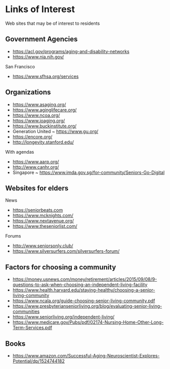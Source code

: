 # Links of Interest

Web sites that may be of interest to residents


## Government Agencies

* https://acl.gov/programs/aging-and-disability-networks
* https://www.nia.nih.gov/

San Francisco

* https://www.sfhsa.org/services


## Organizations

* https://www.asaging.org/
* https://www.aginglifecare.org/
* https://www.ncoa.org/
* https://www.ioaging.org/
* https://www.buckinstitute.org/
* Generation United ~ https://www.gu.org/
* https://encore.org/
* http://longevity.stanford.edu/

With agendas

* https://www.aarp.org/
* http://www.canhr.org/
* Singapore ~ https://www.imda.gov.sg/for-community/Seniors-Go-Digital


## Websites for elders

News

* https://seniorbeats.com
* https://www.mcknights.com/
* https://www.nextavenue.org/
* https://www.theseniorlist.com/

Forums

* http://www.seniorsonly.club/
* https://www.silversurfers.com/silversurfers-forum/


## Factors for choosing a community

* https://money.usnews.com/money/retirement/articles/2015/09/08/9-questions-to-ask-when-choosing-an-independent-living-facility
* https://www.health.harvard.edu/staying-healthy/choosing-a-senior-living-community
* https://www.ncala.org/guide-choosing-senior-living-community.pdf
* https://www.presbyterianseniorliving.org/blog/evaluating-senior-living-communities
* https://www.seniorliving.org/independent-living/
* https://www.medicare.gov/Pubs/pdf/02174-Nursing-Home-Other-Long-Term-Services.pdf


## Books

* https://www.amazon.com/Successful-Aging-Neuroscientist-Explores-Potential/dp/1524744182

